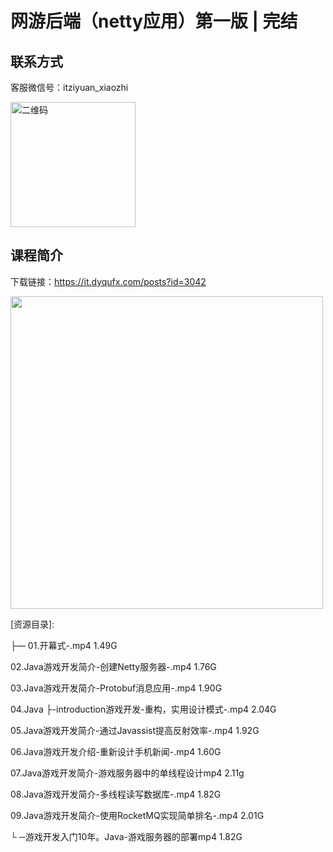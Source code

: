 # 网游后端（netty应用）第一版 | 完结

## 联系方式

客服微信号：itziyuan_xiaozhi

<img src="https://ziyuanyun.oss-cn-guangzhou.aliyuncs.com/common/20240614073449/666b82192834a.jpg" width="200" height="200" alt="二维码">

## 课程简介

下载链接：https://it.dyqufx.com/posts?id=3042

<img src="https://ziyuanyun.oss-cn-guangzhou.aliyuncs.com/yun/20240515184928/66449338adc25.jpg" width="500" alt="">

  

 [资源目录]:

 ├— 01.开幕式-.mp4 1.49G

 02.Java游戏开发简介-创建Netty服务器-.mp4 1.76G

 03.Java游戏开发简介-Protobuf消息应用-.mp4 1.90G

 04.Java ├-introduction游戏开发-重构，实用设计模式-.mp4 2.04G

 05.Java游戏开发简介-通过Javassist提高反射效率-.mp4 1.92G

 06.Java游戏开发介绍-重新设计手机新闻-.mp4 1.60G

 07.Java游戏开发简介-游戏服务器中的单线程设计mp4 2.11g

 08.Java游戏开发简介-多线程读写数据库-.mp4 1.82G

 09.Java游戏开发简介-使用RocketMQ实现简单排名-.mp4 2.01G

 └ ─游戏开发入门10年。Java-游戏服务器的部署mp4 1.82G

  